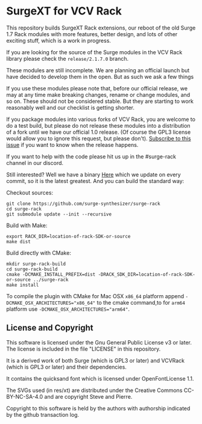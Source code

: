 # SurgeXT for VCV Rack

This repository builds SurgeXT Rack extensions, our reboot of the old Surge 1.7 Rack modules
with more features, better design, and lots of other exciting stuff, which is a work in progress.

If you are looking for the source of the Surge modules in the VCV Rack library please check the `release/2.1.7.0`
branch.

These modules are still incomplete. We are planning an official launch but have decided to develop
them in the open. But as such we ask a few things

If you use these modules please note that, before our official release, we may at any time make breaking changes, rename
or change modules, and so on. These should not be considered stable. But they are starting to work reasonably well and
our checklist is getting shorter.

If you package modules into various forks of VCV Rack, you are welcome to do a test build, but please
do not release these modules into a distribution of a fork until we have our official 1.0 release. (Of course
the GPL3 license would allow you to ignore this request, but please don't).
[Subscribe to this issue](https://github.com/surge-synthesizer/surge-rack/issues/360)
if you want to know when the release happens.

If you want to help with the code please hit us up in the #surge-rack channel in our discord.

Still interested? Well we have a binary [Here](https://github.com/surge-synthesizer/surge-rack/releases/tag/Nightly)
which we update on every commit, so it is the latest greatest. And you can build the standard way:

Checkout sources:
```
git clone https://github.com/surge-synthesizer/surge-rack
cd surge-rack
git submodule update --init --recursive
```
Build with Make:
```
export RACK_DIR=location-of-rack-SDK-or-source
make dist
```
Build directly with CMake:
```
mkdir surge-rack-build
cd surge-rack-build
cmake -DCMAKE_INSTALL_PREFIX=dist -DRACK_SDK_DIR=location-of-rack-SDK-or-source ../surge-rack
make install
```
To compile the plugin with CMake for Mac OSX `x86_64` platform append `-DCMAKE_OSX_ARCHITECTURES="x86_64"` to the cmake command,to
for `arm64` platform use `-DCMAKE_OSX_ARCHITECTURES="arm64"`.

## License and Copyright

This software is licensed under the Gnu General Public License v3 or later.
The license is included in the file "LICENSE" in this repository.

It is a derived work of both Surge
(which is GPL3 or later) and VCVRack (which is GPL3 or later) and
their dependencies.

It contains the quicksand font which is licensed under OpenFontLicense 1.1.

The SVGs used (in res/xt) are distributed under the Creative Commons CC-BY-NC-SA-4.0 and are
copyright Steve and Pierre.

Copyright to this software is held by the authors with authorship indicated by the github transaction log.
